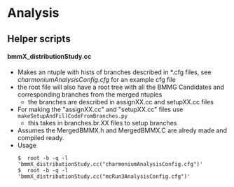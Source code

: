 # Analysis 

## Helper scripts

#### bmmX_distributionStudy.cc
- Makes an ntuple with hists of branches described in *.cfg files, see _charmoniumAnalysisConfig.cfg_  for an example cfg file
- the root file will also have a root tree with all the  BMMG Candidates and corresponding branches from the merged ntuples
  - the branches are described in assignXX.cc and setupXX.cc files
- For making the "assignXX.cc" and "setupXX.cc" files use  `makeSetupAndFillCodeFromBranches.py`
  - this takes in branches.br.XX files to setup branches
- Assumes the MergedBMMX.h and MergedBMMX.C are alredy made and compiled ready.
- Usage 
  ```
  $  root -b -q -l 'bmmX_distributionStudy.cc("charmoniumAnalysisConfig.cfg")'
  $  root -b -q -l 'bmmX_distributionStudy.cc("mcRun3AnalysisConfig.cfg")'
  ```
